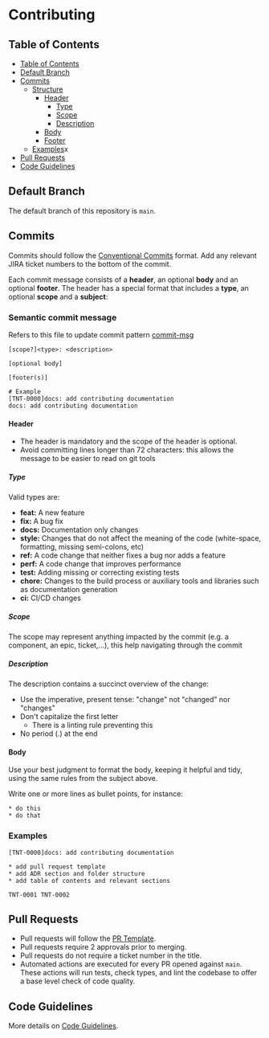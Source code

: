 # Contributing

## Table of Contents

- [Table of Contents](#table-of-contents)
- [Default Branch](#default-branch)
- [Commits](#commits)
  - [Structure](#structure)
    - [Header](#header)
      - [Type](#type)
      - [Scope](#scope)
      - [Description](#description)
    - [Body](#body)
    - [Footer](#footer)
  - [Examples](#examples)x
- [Pull Requests](#pull-requests)
- [Code Guidelines](#code-guidelines)

## Default Branch

The default branch of this repository is `main`.

## Commits

Commits should follow the [Conventional Commits](https://www.conventionalcommits.org/en/v1.0.0/) format. Add any relevant JIRA ticket numbers to the bottom of the commit.

Each commit message consists of a **header**, an optional **body** and an optional **footer**. The header has a special format that includes a **type**, an optional **scope** and a **subject**:

### Semantic commit message
Refers to this file to update commit pattern [commit-msg](/.husky/commit-msg)
```
[scope?]<type>: <description>

[optional body]

[footer(s)]

# Example
[TNT-0000]docs: add contributing documentation
docs: add contributing documentation
```

#### Header

- The header is mandatory and the scope of the header is optional.
- Avoid committing lines longer than 72 characters: this allows the message to be easier to read on git tools

##### Type

Valid types are:

- **feat:** A new feature
- **fix:** A bug fix
- **docs:** Documentation only changes
- **style:** Changes that do not affect the meaning of the code (white-space, formatting, missing semi-colons, etc)
- **ref:** A code change that neither fixes a bug nor adds a feature
- **perf:** A code change that improves performance
- **test:** Adding missing or correcting existing tests
- **chore:** Changes to the build process or auxiliary tools and libraries such as documentation generation
- **ci:** CI/CD changes

##### Scope

The scope may represent anything impacted by the commit (e.g. a component, an epic, ticket,...), this help navigating through the commit

##### Description

The description contains a succinct overview of the change:

- Use the imperative, present tense: "change" not "changed" nor "changes"
- Don't capitalize the first letter
  - There is a linting rule preventing this
- No period (.) at the end

#### Body

Use your best judgment to format the body, keeping it helpful and tidy, using the same rules from the subject above.

Write one or more lines as bullet points, for instance:

```
* do this
* do that
```

### Examples

```
[TNT-0000]docs: add contributing documentation

* add pull request template
* add ADR section and folder structure
* add table of contents and relevant sections

TNT-0001 TNT-0002
```

## Pull Requests

- Pull requests will follow the [PR Template](../.github/PULL_REQUEST_TEMPLATE.md).
- Pull requests require 2 approvals prior to merging.
- Pull requests do not require a ticket number in the title.
- Automated actions are executed for every PR opened against `main`. These actions will run tests, check types, and lint the codebase to offer a base level check of code quality.

## Code Guidelines

More details on [Code Guidelines](./CODE_GUIDELINES.md).
